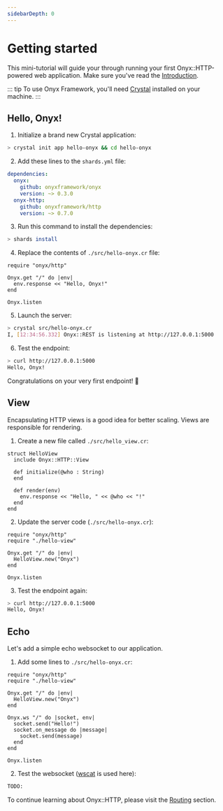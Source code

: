 ```yaml
---
sidebarDepth: 0
---
```


# Getting started

This mini-tutorial will guide your through running your first Onyx::HTTP-powered web application. Make sure you've read the [Introduction](/http/).

::: tip
To use Onyx Framework, you'll need [Crystal](https://crystal-lang.org) installed on your machine.
:::

## Hello, Onyx!

1. Initialize a brand new Crystal application:

```sh
> crystal init app hello-onyx && cd hello-onyx
```

2. Add these lines to the `shards.yml` file:

```yaml
dependencies:
  onyx:
    github: onyxframework/onyx
    version: ~> 0.3.0
  onyx-http:
    github: onyxframework/http
    version: ~> 0.7.0
```

3. Run this command to install the dependencies:

```sh
> shards install
```

4. Replace the contents of `./src/hello-onyx.cr` file:

```crystal
require "onyx/http"

Onyx.get "/" do |env|
  env.response << "Hello, Onyx!"
end

Onyx.listen
```

5. Launch the server:

```bash
> crystal src/hello-onyx.cr
I, [12:34:56.332] Onyx::REST is listening at http://127.0.0.1:5000
```

6. Test the endpoint:

```bash
> curl http://127.0.0.1:5000
Hello, Onyx!
```

Congratulations on your very first endpoint! 🎉

## View

Encapsulating HTTP views is a good idea for better scaling. Views are responsible for rendering.

1. Create a new file called `./src/hello_view.cr`:

```crystal
struct HelloView
  include Onyx::HTTP::View

  def initialize(@who : String)
  end

  def render(env)
    env.response << "Hello, " << @who << "!"
  end
end
```

2. Update the server code (`./src/hello-onyx.cr`):

```crystal{2,5}
require "onyx/http"
require "./hello-view"

Onyx.get "/" do |env|
  HelloView.new("Onyx")
end

Onyx.listen
```

3. Test the endpoint again:

```bash
> curl http://127.0.0.1:5000
Hello, Onyx!
```

## Echo

Let's add a simple echo websocket to our application.

1. Add some lines to `./src/hello-onyx.cr`:

```crystal{7-12}
require "onyx/http"
require "./hello-view"

Onyx.get "/" do |env|
  HelloView.new("Onyx")
end

Onyx.ws "/" do |socket, env|
  socket.send("Hello!")
  socket.on_message do |message|
    socket.send(message)
  end
end

Onyx.listen
```

2. Test the websocket ([wscat](https://www.npmjs.com/package/wscat) is used here):

```sh
TODO:
```

To continue learning about Onyx::HTTP, please visit the [Routing](/http/routing) section.
